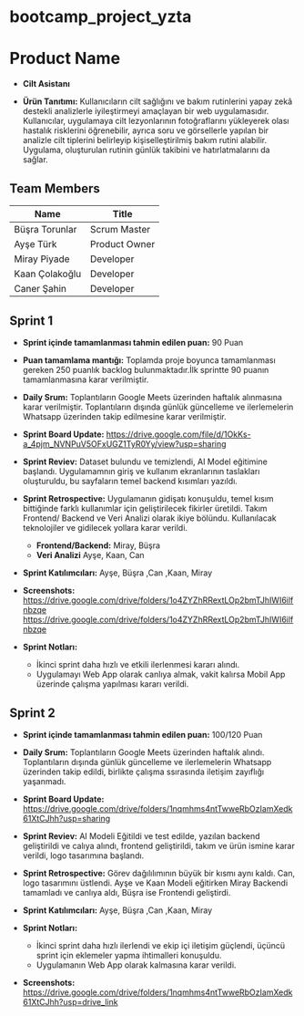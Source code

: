 # bootcamp_project_yzta
<h1>Product Name</h1>

- **Cilt Asistanı**

- **Ürün Tanıtımı:** Kullanıcıların cilt sağlığını ve bakım rutinlerini yapay zekâ destekli analizlerle iyileştirmeyi amaçlayan bir web uygulamasıdır.
Kullanıcılar, uygulamaya cilt lezyonlarının fotoğraflarını yükleyerek olası hastalık risklerini öğrenebilir, ayrıca soru ve görsellerle yapılan bir analizle cilt tiplerini belirleyip kişiselleştirilmiş bakım rutini alabilir. Uygulama, oluşturulan rutinin günlük takibini ve hatırlatmalarını da sağlar.

<h2>Team Members</h2>
<table>
  <thead>
    <tr>
      <th><strong>Name</strong></th>
      <th><strong>Title</strong></th>
    </tr>
  </thead>
  <tbody>
    <tr>
     <td>Büşra Torunlar</td>
      <td>Scrum Master</td>
    </tr>
    <tr>
      <td>Ayşe Türk</td>
      <td>Product Owner</td>
    </tr>
    <tr>
      <td>Miray Piyade</td>
      <td>Developer</td>
    </tr>
    <tr>
      <td>Kaan Çolakoğlu</td>
      <td>Developer</td>
    </tr>
    <tr>
      <td>Caner Şahin</td>
      <td>Developer</td>
    </tr>
    <tr>
    </tr>
  </tbody>
</table>

<h2>Sprint 1 </h2>

- **Sprint içinde tamamlanması tahmin edilen puan:** 90 Puan

- **Puan tamamlama mantığı:** Toplamda proje boyunca tamamlanması gereken 250 puanlık backlog bulunmaktadır.İlk sprintte 90 puanın tamamlanmasına karar verilmiştir.
- **Daily Srum:** Toplantıların Google Meets üzerinden haftalık alınmasına karar verilmiştir. Toplantıların dışında günlük güncelleme ve ilerlemelerin Whatsapp üzerinden takip edilmesine karar verilmiştir.
- **Sprint Board Update:** https://drive.google.com/file/d/1OkKs-a_4pjm_NVNPuV5OFxUGZ1TyR0Yy/view?usp=sharing
- **Sprint Reviev:** Dataset bulundu ve temizlendi, AI Model eğitimine başlandı. Uygulamamnın giriş ve kullanım ekranlarının taslakları oluşturuldu, bu sayfaların temel backend kısımları yazıldı.
- **Sprint Retrospective:** Uygulamanın gidişatı konuşuldu, temel kısım bittiğinde farklı kullanımlar için geliştirilecek fikirler üretildi. Takım Frontend/ Backend ve Veri Analizi olarak ikiye bölündu. Kullanılacak teknolojiler ve gidilecek yollara karar verildi. 
     - **Frontend/Backend:** Miray, Büşra
     - **Veri Analizi** Ayşe, Kaan, Can 
- **Sprint Katılımcıları:** Ayşe, Büşra ,Can ,Kaan, Miray
- **Screenshots:** 
 https://drive.google.com/drive/folders/1o4ZYZhRRextLOp2bmTJhIWI6ilfnbzqe
 https://drive.google.com/drive/folders/1o4ZYZhRRextLOp2bmTJhIWI6ilfnbzqe
- **Sprint Notları:** 

   - İkinci sprint daha hızlı ve etkili ilerlenmesi kararı alındı.
   - Uygulamayı Web App olarak canlıya almak, vakit kalırsa Mobil App üzerinde çalışma yapılması kararı verildi.



<h2>Sprint 2 </h2>

- **Sprint içinde tamamlanması tahmin edilen puan:** 100/120 Puan

- **Daily Srum:** Toplantıların Google Meets üzerinden haftalık alındı. Toplantıların dışında günlük güncelleme ve ilerlemelerin Whatsapp üzerinden takip edildi, birlikte çalışma ssırasında iletişim zayıflığı yaşanmadı.

- **Sprint Board Update:** https://drive.google.com/drive/folders/1nqmhms4ntTwweRbOzIamXedk61XtCJhh?usp=sharing

- **Sprint Reviev:** AI Modeli Eğitildi ve test edilde, yazılan backend geliştirildi ve calıya alındı, frontend geliştirildi, takım ve ürün ismine karar verildi, logo tasarımına başlandı.

- **Sprint Retrospective:** Görev dağılılımının büyük bir kısmı aynı kaldı. Can, logo tasarımını üstlendi. Ayşe ve Kaan Modeli eğitirken Miray Backendi tamamladı ve canlıya aldı, Büşra ise Frontendi geliştirdi.

- **Sprint Katılımcıları:** Ayşe, Büşra ,Can ,Kaan, Miray

- **Sprint Notları:**
 
     - İkinci sprint daha hızlı ilerlendi ve ekip içi iletişim güçlendi, üçüncü sprint için eklemeler yapma ihtimalleri konuşuldu.
     - Uygulamanın Web App olarak kalmasına karar verildi.
- **Screenshots:** 
https://drive.google.com/drive/folders/1nqmhms4ntTwweRbOzIamXedk61XtCJhh?usp=drive_link
